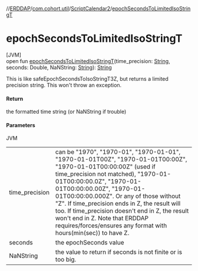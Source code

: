 //[ERDDAP](../../../index.md)/[com.cohort.util](../index.md)/[ScriptCalendar2](index.md)/[epochSecondsToLimitedIsoStringT](epoch-seconds-to-limited-iso-string-t.md)

# epochSecondsToLimitedIsoStringT

[JVM]\
open fun [epochSecondsToLimitedIsoStringT](epoch-seconds-to-limited-iso-string-t.md)(time_precision: [String](https://docs.oracle.com/en/java/javase/21/docs/api/java.base/java/lang/String.html), seconds: Double, NaNString: [String](https://docs.oracle.com/en/java/javase/21/docs/api/java.base/java/lang/String.html)): [String](https://docs.oracle.com/en/java/javase/21/docs/api/java.base/java/lang/String.html)

This is like safeEpochSecondsToIsoStringT3Z, but returns a limited precision string. This won't throw an exception.

#### Return

the formatted time string (or NaNString if trouble)

#### Parameters

JVM

| | |
|---|---|
| time_precision | can be &quot;1970&quot;, &quot;1970-01&quot;, &quot;1970-01-01&quot;, &quot;1970-01-01T00Z&quot;, &quot;1970-01-01T00:00Z&quot;, &quot;1970-01-01T00:00:00Z&quot; (used if time_precision not matched), &quot;1970-01-01T00:00:00.0Z&quot;, &quot;1970-01-01T00:00:00.00Z&quot;, &quot;1970-01-01T00:00:00.000Z&quot;. Or any of those without &quot;Z&quot;. If time_precision ends in Z, the result will too. If time_precision doesn't end in Z, the result won't end in Z. Note that ERDDAP requires/forces/ensures any format with hours(min(sec)) to have Z. |
| seconds | the epochSeconds value |
| NaNString | the value to return if seconds is not finite or is too big. |